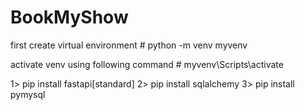 # BookMyShow
first create virtual environment 
	# python -m venv myvenv

activate venv using following command
	# myvenv\Scripts\activate


1> pip install fastapi[standard]
2> pip install sqlalchemy
3> pip install pymysql
